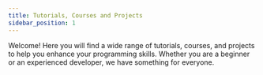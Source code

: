 ```yaml
---
title: Tutorials, Courses and Projects
sidebar_position: 1
---
```


Welcome! Here you will find a wide range of tutorials, courses, and projects to help you enhance your programming skills. Whether you are a beginner or an experienced developer, we have something for everyone.
